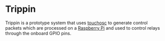 Trippin
=======


Trippin is a prototype system that uses [touchosc](http://hexler.net/software/touchosc) to generate control packets which are processed on a [Raspberry Pi](http://www.raspberrypi.org/) and used to control relays through the onboard GPIO pins.
